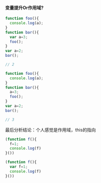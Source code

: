 #### 变量提升Or作用域?

```js
function foo(){
  console.log(a);
}
function bar(){
  var a=3;
  foo();
}
var a=2;
bar();

// 2

function foo(){
  console.log(a);
}
function bar(){
  a=3;
  foo();
}
var a=2;
bar();

// 3
```

最后分析结论：个人感觉是作用域，this的指向

```js
(function f(){
  f=1;
  console.log(f)
}())

(function f(){
  var f=1;
  console.log(f)
}())
```

